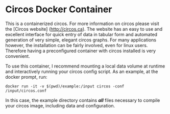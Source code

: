 # Circos Docker Container

This is a containerized circos. For more information on circos please visit the [Circos website] (http://circos.ca). The website has an easy to use and excellent interface for quick entry of data in tabular form and automated generation of very simple, elegant circos graphs. For many applications however, the installation can be fairly involved, even for linux users. Therefore having a preconfigured container with circos installed is very convenient.

To use this container, I recommend mounting a local data volume at runtime and interactively running your circos config script. As an example, at the docker prompt, run:

    docker run -it -v $(pwd)/example:/input circos -conf /input/circos.conf

In this case, the example directory contains **_all_** files necessary to compile your circos image, including data and configuration.
